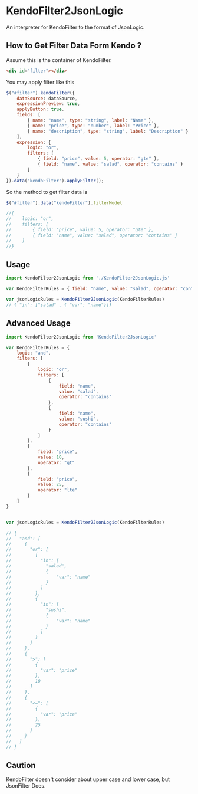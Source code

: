 # KendoFilter2JsonLogic

An interpreter for KendoFilter to the format of JsonLogic.

## How to Get Filter Data Form Kendo ?

Assume this is the container of KendoFilter.

```html
<div id="filter"></div>
```

You may apply filter like this

```javascript
$("#filter").kendoFilter({
    dataSource: dataSource,
    expressionPreview: true,
    applyButton: true,
    fields: [
        { name: "name", type: "string", label: "Name" },
        { name: "price", type: "number", label: "Price" },
        { name: "description", type: "string", label: "Description" }
    ],
    expression: {
        logic: "or",
        filters: [
            { field: "price", value: 5, operator: "gte" },
            { field: "name", value: "salad", operator: "contains" }
        ]
    }
}).data("kendoFilter").applyFilter();
```

So the method to get filter data is 

```javascript
$("#filter").data("kendoFilter").filterModel

//{
//    logic: "or",
//    filters: [
//        { field: "price", value: 5, operator: "gte" },
//        { field: "name", value: "salad", operator: "contains" }
//    ]
//}
```



## Usage

```javascript
import KendoFilter2JsonLogic from './KendoFilter2JsonLogic.js'

var KendoFilterRules = { field: "name", value: "salad", operator: "contains"}

var jsonLogicRules = KendoFilter2JsonLogic(KendoFilterRules)
// { "in": ["salad" , { "var": "name"}]}
```

## Advanced Usage

```javascript
import KendoFilter2JsonLogic from 'KendoFilter2JsonLogic'

var KendoFilterRules = {
    logic: "and",
    filters: [
        {
            logic: "or",
            filters: [
                {
                    field: "name",
                    value: "salad",
                    operator: "contains"
                },
                {
                    field: "name",
                    value: "sushi",
                    operator: "contains"
                }
            ]
        },
        {
            field: "price",
            value: 10,
            operator: "gt"
        },
        {
            field: "price",
            value: 25,
            operator: "lte"
        }
    ]
}


var jsonLogicRules = KendoFilter2JsonLogic(KendoFilterRules)

// {
//   "and": [
//     {
//       "or": [
//         {
//           "in": [
//             "salad",
//             {
//                 "var": "name"
//             }
//           ]
//         },
//         {
//           "in": [
//             "sushi",
//             {
//                 "var": "name"
//             }
//           ]
//         }
//       ]
//     },
//     {
//       ">": [
//         {
//           "var": "price"
//         },
//         10
//       ]
//     },
//     {
//       "<=": [
//         {
//           "var": "price"
//         },
//         25
//       ]
//     }
//   ]
// }
```

## Caution

KendoFilter doesn't consider about upper case and lower case, but JsonFilter Does.